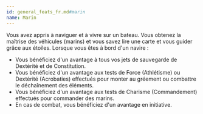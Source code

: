 ```yaml
---
id: general_feats_fr.md#marin
name: Marin
---
```


Vous avez appris à naviguer et à vivre sur un bateau. Vous obtenez la maîtrise des véhicules (marins) et vous savez lire une carte et vous guider grâce aux étoiles. Lorsque vous êtes à bord d'un navire :

* Vous bénéficiez d'un avantage à tous vos jets de sauvegarde de Dextérité et de Constitution.
* Vous bénéficiez d'un avantage aux tests de Force (Athlétisme) ou Dextérité (Acrobaties) effectués pour monter au gréement ou combattre le déchaînement des éléments.
* Vous bénéficiez d'un avantage aux tests de Charisme (Commandement) effectués pour commander des marins.
* En cas de combat, vous bénéficiez d'un avantage en initiative.

